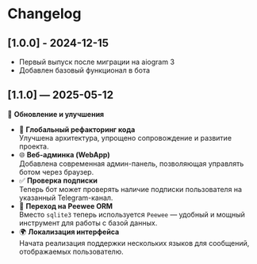 # Changelog

## [1.0.0] - 2024-12-15

- Первый выпуск после миграции на aiogram 3
- Добавлен базовый функционал в бота

## [1.1.0] — 2025-05-12

🔧 **Обновление и улучшения**
- 🔄 **Глобальный рефакторинг кода**  
  Улучшена архитектура, упрощено сопровождение и развитие проекта.
- 🌐 **Веб-админка (WebApp)**  
  Добавлена современная админ-панель, позволяющая управлять ботом через браузер.
- ✅ **Проверка подписки**  
  Теперь бот может проверять наличие подписки пользователя на указанный Telegram-канал.
- 💾 **Переход на Peewee ORM**  
  Вместо `sqlite3` теперь используется `Peewee` — удобный и мощный инструмент для работы с базой данных.
- 🌍 **Локализация интерфейса**  
  Начата реализация поддержки нескольких языков для сообщений, отображаемых пользователю.

